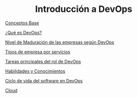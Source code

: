 <h1 align="center"> Introducción a DevOps </h1>

<a href="https://github.com/galvisjuanc/useful_docs/blob/main/DevOps/Introducci%C3%B3n%20a%20DevOps/Docs/Conceptos_Base.md"> Conceptos Base </a>

<a href="https://github.com/galvisjuanc/useful_docs/blob/main/DevOps/Introducci%C3%B3n%20a%20DevOps/Docs/Que_es_DevOps.md"> ¿Qué es DevOps? </a>

<a href="https://github.com/galvisjuanc/useful_docs/blob/main/DevOps/Introducci%C3%B3n%20a%20DevOps/Docs/Nivel_Maduracion_Empresas.md"> Nivel de Maduración de las empresas según DevOps </a>

<a href="https://github.com/galvisjuanc/useful_docs/blob/main/DevOps/Introducci%C3%B3n%20a%20DevOps/Docs/Tipos_Empresa_Servicios.md"> Tipos de empresa por servicios </a>

<a href="https://github.com/galvisjuanc/useful_docs/blob/main/DevOps/Introducci%C3%B3n%20a%20DevOps/Docs/Tareas_DevOps.md"> Tareas principales del rol de DevOps </a>

<a href="https://github.com/galvisjuanc/useful_docs/blob/main/DevOps/Introducci%C3%B3n%20a%20DevOps/Docs/Habilidades_Conocimientos.md"> Habilidades y Conocimientos </a>

<a href="https://github.com/galvisjuanc/useful_docs/blob/main/DevOps/Introducci%C3%B3n%20a%20DevOps/Docs/Ciclo_de_Vida_Software_DevOps.md"> Ciclo de vida del software en DevOps </a>

<a href="https://github.com/galvisjuanc/useful_docs/blob/main/DevOps/Introducci%C3%B3n%20a%20DevOps/Docs/Cloud.md"> Cloud </a>